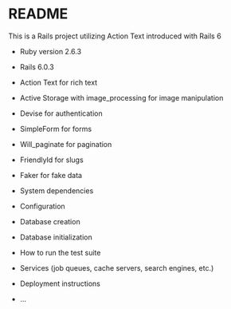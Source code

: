 # README

This is a Rails project utilizing Action Text introduced with Rails 6

* Ruby version 2.6.3

* Rails 6.0.3

* Action Text for rich text

* Active Storage with image_processing for image manipulation

* Devise for authentication

* SimpleForm for forms

* Will_paginate for pagination

* FriendlyId for slugs

* Faker for fake data 

* System dependencies

* Configuration

* Database creation

* Database initialization

* How to run the test suite

* Services (job queues, cache servers, search engines, etc.)

* Deployment instructions

* ...
